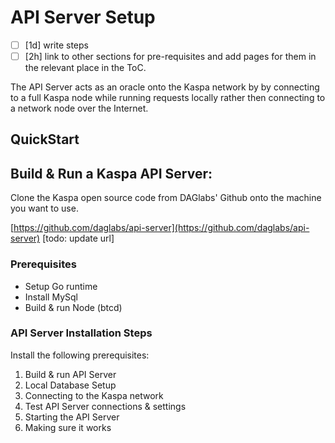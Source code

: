# API Server Setup

* [ ] \[1d\] write steps
* [ ] \[2h\] link to other sections for pre-requisites and add pages for them in the relevant place in the ToC.

The API Server acts as an oracle onto the Kaspa network by by connecting to a full Kaspa node while running requests locally rather then connecting to a network node over the Internet.



## QuickStart

## Build & Run a Kaspa API Server:

Clone the Kaspa open source code from DAGlabs' Github onto the machine you want to use.

[https://github.com/daglabs/api-server](https://github.com/daglabs/api-server) \[todo: update url\]

### Prerequisites

* Setup Go runtime
* Install MySql
* Build & run Node \(btcd\)

### API Server Installation Steps

Install the following prerequisites:

1. Build & run API Server
2. Local Database Setup
3. Connecting to the Kaspa network
4. Test API Server connections & settings
5. Starting the API Server
6. Making sure it works





